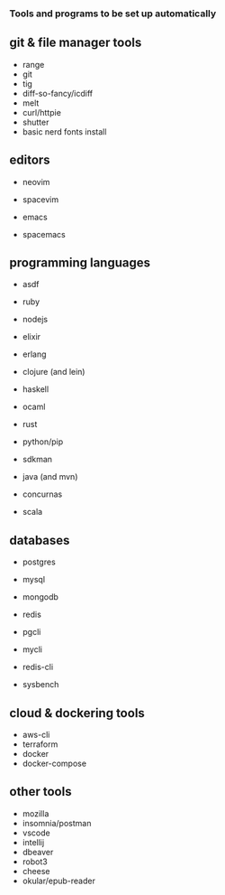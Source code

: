 ### Tools and programs to be set up automatically ###

## git & file manager tools
- range
- git
- tig
- diff-so-fancy/icdiff
- melt
- curl/httpie
- shutter
- basic nerd fonts install

## editors
- neovim
- spacevim

- emacs
- spacemacs

## programming languages
- asdf
- ruby
- nodejs
- elixir
- erlang

- clojure (and lein)
- haskell
- ocaml

- rust
- python/pip

- sdkman
- java (and mvn)
- concurnas
- scala

## databases
- postgres
- mysql
- mongodb
- redis

- pgcli
- mycli
- redis-cli
- sysbench

## cloud & dockering tools
- aws-cli
- terraform
- docker
- docker-compose

## other tools
- mozilla
- insomnia/postman
- vscode
- intellij
- dbeaver
- robot3
- cheese
- okular/epub-reader
